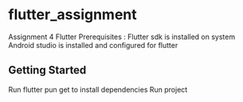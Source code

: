 # flutter_assignment

Assignment 4 Flutter
Prerequisites : Flutter sdk is installed on system
Android studio is installed and configured for flutter
## Getting Started

Run flutter pun get to install dependencies 
Run project 
